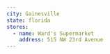 ```yaml
---
city: Gainesville
state: florida
stores:
  - name: Ward's Supermarket
    address: 515 NW 23rd Avenue
---
```

